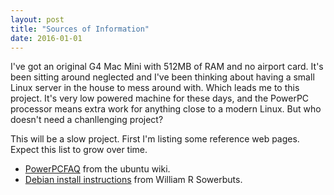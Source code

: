 ```yaml
---
layout: post
title: "Sources of Information"
date: 2016-01-01
---
```


I've got an original G4 Mac Mini with 512MB of RAM and no airport card. It's been sitting around neglected and I've been thinking about having a small Linux server in the house to mess around with. Which leads me to this project. It's very low powered machine for these days, and the PowerPC processor means extra work for anything close to a modern Linux. But who doesn't need a chanllenging project?

This will be a slow project. First I'm listing some reference web pages. Expect this list to grow over time.
* [PowerPCFAQ](https://wiki.ubuntu.com/PowerPCFAQ) from the ubuntu wiki.
* [Debian install instructions](http://www.sowerbutts.com/linux-mac-mini/) from William R Sowerbuts.
